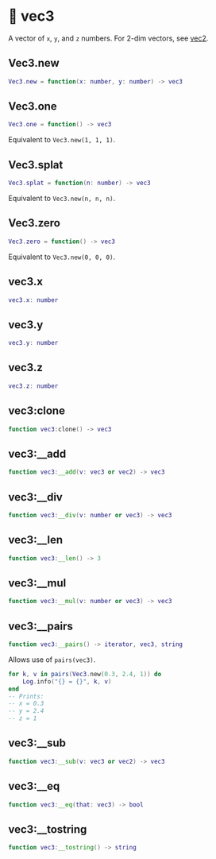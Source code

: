 # 🔢 vec3

A vector of `x`, `y`, and `z` numbers. For 2-dim vectors, see [vec2](Vec2.md).

## Vec3.new
```lua
Vec3.new = function(x: number, y: number) -> vec3
```

## Vec3.one
```lua
Vec3.one = function() -> vec3
```
Equivalent to `Vec3.new(1, 1, 1)`.

## Vec3.splat
```lua
Vec3.splat = function(n: number) -> vec3
```
Equivalent to `Vec3.new(n, n, n)`.

## Vec3.zero
```lua
Vec3.zero = function() -> vec3
```
Equivalent to `Vec3.new(0, 0, 0)`.


## vec3.x
```lua
vec3.x: number
```

## vec3.y
```lua
vec3.y: number
```

## vec3.z
```lua
vec3.z: number
```

## vec3:clone
```lua
function vec3:clone() -> vec3
```

## vec3:__add
```lua
function vec3:__add(v: vec3 or vec2) -> vec3
```

## vec3:__div
```lua
function vec3:__div(v: number or vec3) -> vec3
```

## vec3:__len
```lua
function vec3:__len() -> 3
```

## vec3:__mul
```lua
function vec3:__mul(v: number or vec3) -> vec3
```

## vec3:__pairs
```lua
function vec3:__pairs() -> iterator, vec3, string
```
Allows use of `pairs(vec3)`.
```lua
for k, v in pairs(Vec3.new(0.3, 2.4, 1)) do
    Log.info("{} = {}", k, v)
end
-- Prints:
-- x = 0.3
-- y = 2.4
-- z = 1
```


## vec3:__sub
```lua
function vec3:__sub(v: vec3 or vec2) -> vec3
```

## vec3:__eq
```lua
function vec3:__eq(that: vec3) -> bool
```

## vec3:__tostring
```lua
function vec3:__tostring() -> string
```